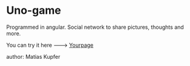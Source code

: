 # Uno-game

Programmed in angular.  Social network to share pictures, thoughts and more.

You can try it here ---> [Yourpage](https://matiascfgm.github.io/yourpage/)

author: Matias Kupfer
